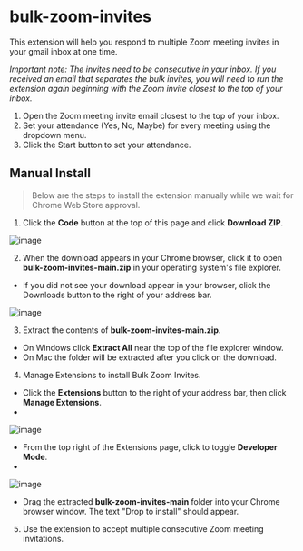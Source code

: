 # bulk-zoom-invites

This extension will help you respond to multiple Zoom meeting invites in your gmail inbox at one time.

_Important note: The invites need to be consecutive in your inbox. If you received an email that separates the bulk invites, you will need to run the extension again beginning with the Zoom invite closest to the top of your inbox._

1. Open the Zoom meeting invite email closest to the top of your inbox.
2. Set your attendance (Yes, No, Maybe) for every meeting using the dropdown menu.
3. Click the Start button to set your attendance.

## Manual Install
> Below are the steps to install the extension manually while we wait for Chrome Web Store approval.

1. Click the **Code** button at the top of this page and click **Download ZIP**.

![image](https://github.com/cjhenry10/bulk-zoom-invites/assets/87096729/a84f7337-7aa3-4fd4-948c-7926b0cf5ec3)

2. When the download appears in your Chrome browser, click it to open **bulk-zoom-invites-main.zip** in your operating system's file explorer.
- If you did not see your download appear in your browser, click the Downloads button to the right of your address bar.

![image](https://github.com/cjhenry10/bulk-zoom-invites/assets/87096729/56a0ef11-1846-411a-8c2f-da349c484774)

3. Extract the contents of **bulk-zoom-invites-main.zip**.
- On Windows click **Extract All** near the top of the file explorer window.
- On Mac the folder will be extracted after you click on the download.
4. Manage Extensions to install Bulk Zoom Invites.
- Click the **Extensions** button to the right of your address bar, then click **Manage Extensions**.
- 
![image](https://github.com/cjhenry10/bulk-zoom-invites/assets/87096729/d1399667-3c44-48fb-ba0d-5648dfe2d2a2)

- From the top right of the Extensions page, click to toggle **Developer Mode**.
- 
![image](https://github.com/cjhenry10/bulk-zoom-invites/assets/87096729/af86ae3e-a1e8-4d6d-b153-9713e42bd623)

- Drag the extracted **bulk-zoom-invites-main** folder into your Chrome browser window. The text "Drop to install" should appear.
5. Use the extension to accept multiple consecutive Zoom meeting invitations.
